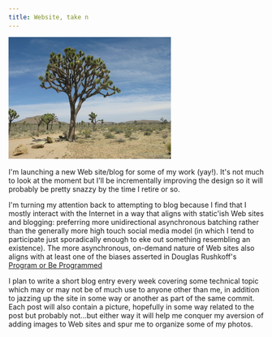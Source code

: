 ```yaml
---
title: Website, take n
---
```


<div class="post-img fr">
    <img src="/images/joshua-tree.jpg" title="Joshua Tree National Park;
this site is a desert"/>
</div>

I'm launching a new Web site/blog for some of my work (yay!). It's
not much to look at the moment but I'll be incrementally improving
the design so it will probably be pretty snazzy by the time I
retire or so.

I'm turning my attention back to attempting to blog because I
find that I mostly interact with the Internet in a way that aligns
with static'ish Web sites and blogging: preferring more unidirectional
asynchronous batching rather than the generally more high touch
social media model (in which I tend to participate just sporadically
enough to eke out something resembling an existence).
The more asynchronous, on-demand nature of Web sites also aligns with
at least one of the biases asserted in Douglas Rushkoff's
[Program or Be Programmed](
http://www.rushkoff.com/books/program-or-be-programmed)

I plan to write a short blog entry every week covering some
technical topic which may or may not be of much use to anyone
other than me, in addition to jazzing up the site in some way or
another as part of the same commit. Each post will also contain a
picture, hopefully in some way related to the post but probably
not...but either way it will help me conquer my aversion of adding
images to Web sites and spur me to organize some of my photos.
